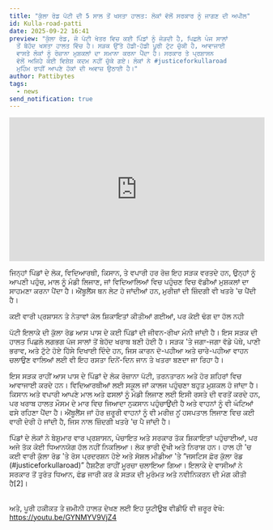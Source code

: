 ```yaml
---
title: "ਕੁੱਲਾ ਰੋਡ ਪੱਟੀ ਦੀ 5 ਸਾਲ ਤੋਂ ਖਸਤਾ ਹਾਲਤ: ਲੋਕਾਂ ਵੱਲੋਂ ਸਰਕਾਰ ਨੂੰ ਜਾਗਣ ਦੀ ਅਪੀਲ"
id: Kulla-road-patti
date: 2025-09-22 16:41
preview: "ਕੁੱਲਾ ਰੋਡ, ਜੋ ਪੱਟੀ ਖੇਤਰ ਵਿਚ ਕਈ ਪਿੰਡਾਂ ਨੂੰ ਜੋੜਦੀ ਹੈ, ਪਿਛਲੇ ਪੰਜ ਸਾਲਾਂ
  ਤੋਂ ਬੇਹੱਦ ਖਸਤਾ ਹਾਲਤ ਵਿੱਚ ਹੈ। ਸੜਕ ਉੱਤੇ ਹੱਡੀ-ਹੱਡੀ ਪੂਰੀ ਟੁੱਟ ਚੁੱਕੀ ਹੈ, ਆਵਾਜਾਈ
  ਵਾਸਤੇ ਲੋਕਾਂ ਨੂੰ ਰੋਜ਼ਾਨਾ ਮੁਸ਼ਕਲਾਂ ਦਾ ਸਮਾਨਾ ਕਰਨਾ ਪੈਂਦਾ ਹੈ। ਸਰਕਾਰ ਤੇ ਪ੍ਰਸ਼ਾਸਨ
  ਵੱਲੋਂ ਅਜਿਹੇ ਕੋਈ ਵਿਸ਼ੇਸ਼ ਕਦਮ ਨਹੀਂ ਚੁੱਕੇ ਗਏ। ਲੋਕਾਂ ਨੇ #justiceforkullaroad
  ਮੁਹਿੰਮ ਰਾਹੀਂ ਆਪਣੇ ਹੱਕਾਂ ਦੀ ਅਵਾਜ਼ ਉਠਾਈ ਹੈ।"
author: Pattibytes
tags:
  - news
send_notification: true
---
```

<div style="position:relative; width:100%; padding-bottom:56.25%; height:0; overflow:hidden;">
  <iframe 
    src="https://www.youtube.com/embed/GYNMYV9VjZ4" 
    title="YouTube video player"
    style="position:absolute; top:0; left:0; width:100%; height:100%; border:0;"
    allow="accelerometer; autoplay; clipboard-write; encrypted-media; gyroscope; picture-in-picture; web-share"
    allowfullscreen>
  </iframe>
</div>

ਜਿਨ੍ਹਾਂ ਪਿੰਡਾਂ ਦੇ ਲੋਕ, ਵਿਦਿਆਰਥੀ, ਕਿਸਾਨ, ਤੇ ਵਪਾਰੀ ਹਰ ਰੋਜ਼ ਇਹ ਸੜਕ ਵਰਤਦੇ ਹਨ, ਉਨ੍ਹਾਂ ਨੂੰ ਆਪਣੀ ਪਹੁੰਚ, ਮਾਲ ਨੂੰ ਮੰਡੀ ਲਿਜਾਣ, ਜਾਂ ਵਿਦਿਆਲਿਆਂ ਵਿਚ ਪਹੁੰਚਣ ਵਿਚ ਵੱਡੀਆਂ ਮੁਸ਼ਕਲਾਂ ਦਾ ਸਾਹਮਣਾ ਕਰਨਾ ਪੈਂਦਾ ਹੈ। ਐਂਬੂਲੈਂਸ ਥਨ ਲੇਟ ਹੋ ਜਾਂਦੀਆਂ ਹਨ, ਮੁਰੀਜ਼ਾਂ ਦੀ ਜ਼ਿੰਦਗੀ ਵੀ ਖਤਰੇ 'ਚ ਪੈਂਦੀ ਹੈ।

ਕਈ ਵਾਰੀ ਪ੍ਰਸ਼ਾਸਨ ਤੇ ਨੇਤਾਵਾਂ ਕੋਲ ਸ਼ਿਕਾਇਤਾਂ ਕੀਤੀਆਂ ਗਈਆਂ, ਪਰ ਕੋਈ ਢੰਗ ਦਾ ਹੱਲ ਨਹੀ

ਪੱਟੀ ਇਲਾਕੇ ਦੀ ਕੁੱਲਾ ਰੋਡ ਆਸ ਪਾਸ ਦੇ ਕਈ ਪਿੰਡਾਂ ਦੀ ਜੀਵਨ-ਰੀਖਾ ਮੰਨੀ ਜਾਂਦੀ ਹੈ। ਇਸ ਸੜਕ ਦੀ ਹਾਲਤ ਪਿਛਲੇ ਲਗਭਗ ਪੰਜ ਸਾਲਾਂ ਤੋਂ ਬੇਹੱਦ ਖਰਾਬ ਬਣੀ ਹੋਈ ਹੈ। ਸੜਕ 'ਤੇ ਜਗਾ-ਜਗਾ ਵੱਡੇ ਪੋਥੇ, ਪਾਣੀ ਭਰਾਵ, ਅਤੇ ਟੁੱਟੇ ਹੋਏ ਹਿੱਸੇ ਦਿਖਾਈ ਦਿੰਦੇ ਹਨ, ਜਿਸ ਕਾਰਨ ਦੋ-ਪਹੀਆ ਅਤੇ ਚਾਰੇ-ਪਹੀਆ ਵਾਹਨ ਚਲਾਉਣ ਵਾਲਿਆਂ ਲਈ ਵੀ ਇਹ ਰਸਤਾ ਦਿਨੋਂ-ਦਿਨ ਜਾਨ ਤੇ ਖਤਰਾ ਬਣਦਾ ਜਾ ਰਿਹਾ ਹੈ।

ਇਸ ਸੜਕ ਰਾਹੀਂ ਆਸ ਪਾਸ ਦੇ ਪਿੰਡਾਂ ਦੇ ਲੋਕ ਰੋਜ਼ਾਨਾ ਪੱਟੀ, ਤਰਨਤਾਰਨ ਅਤੇ ਹੋਰ ਸ਼ਹਿਰਾਂ ਵਿਚ ਆਵਾਜਾਈ ਕਰਦੇ ਹਨ। ਵਿਦਿਆਰਥੀਆਂ ਲਈ ਸਕੂਲ ਜਾਂ ਕਾਲਜ ਪਹੁੰਚਣਾ ਬਹੁਤ ਮੁਸ਼ਕਲ ਹੋ ਜਾਂਦਾ ਹੈ। ਕਿਸਾਨ ਅਤੇ ਵਪਾਰੀ ਆਪਣੇ ਮਾਲ ਅਤੇ ਫਸਲਾਂ ਨੂੰ ਮੰਡੀ ਲਿਜਾਣ ਲਈ ਇਸੀ ਰਸਤੇ ਦੀ ਵਰਤੋਂ ਕਰਦੇ ਹਨ, ਪਰ ਖਰਾਬ ਹਾਲਤ ਮੌਸਮ ਦੇ ਮਾਰ ਵਿਚ ਜਿਆਦਾ ਨੁਕਸਾਨ ਪਹੁੰਚਾਉਂਦੀ ਹੈ ਅਤੇ ਵਾਹਨਾਂ ਨੂੰ ਵੀ ਘੰਟਿਆਂ ਫਸੇ ਰਹਿਣਾ ਪੈਂਦਾ ਹੈ। ਐਂਬੂਲੈਂਸ ਜਾਂ ਹੋਰ ਜ਼ਰੂਰੀ ਵਾਹਨਾਂ ਨੂੰ ਵੀ ਮਰੀਜ਼ ਨੂਂ ਹਸਪਤਾਲ ਲਿਜਾਣ ਵਿਚ ਕਈ ਵਾਰੀ ਦੇਰੀ ਹੋ ਜਾਂਦੀ ਹੈ, ਜਿਸ ਨਾਲ ਜ਼ਿੰਦਗੀ ਖਤਰੇ 'ਚ ਪੈ ਜਾਂਦੀ ਹੈ।

ਪਿੰਡਾਂ ਦੇ ਲੋਕਾਂ ਨੇ ਬੇਸ਼ੁਮਾਰ ਵਾਰ ਪ੍ਰਸ਼ਾਸਨ, ਪੰਚਾਇਤ ਅਤੇ ਸਰਕਾਰ ਤੱਕ ਸ਼ਿਕਾਇਤਾਂ ਪਹੁੰਚਾਈਆਂ, ਪਰ ਅਜੇ ਤੱਕ ਕੋਈ ਧਿਆਨਯੋਗ ਹੱਲ ਨਹੀਂ ਨਿਕਲਿਆ। ਲੋਕ ਭਾਰੀ ਦੁੱਖੀ ਅਤੇ ਨਿਰਾਸ਼ ਹਨ। ਹਾਲ ਹੀ 'ਚ ਕਈ ਵਾਰੀ ਕੁੱਲਾ ਰੋਡ 'ਤੇ ਰੋਸ ਪ੍ਰਦਰਸ਼ਨ ਹੋਏ ਅਤੇ ਸੋਸ਼ਲ ਮੀਡੀਆ 'ਤੇ “ਜਸਟਿਸ ਫ਼ੋਰ ਕੁੱਲਾ ਰੋਡ (#justiceforkullaroad)” ਹੈਸ਼ਟੈਗ ਰਾਹੀਂ ਮੂਰਚਾ ਚਲਾਇਆ ਗਿਆ। ਇਲਾਕੇ ਦੇ ਵਾਸੀਆਂ ਨੇ ਸਰਕਾਰ ਤੋਂ ਤੁਰੰਤ ਧਿਆਨ, ਫੰਡ ਜਾਰੀ ਕਰ ਕੇ ਸੜਕ ਦੀ ਮੁਰੰਮਤ ਅਤੇ ਨਵੀਨਿਕਰਨ ਦੀ ਮੰਗ ਕੀਤੀ ਹੈ\[2]।

<br>
ਅਤੇ, ਪੂਰੀ ਹਕੀਕਤ ਤੇ ਜ਼ਮੀਨੀ ਹਾਲਤ ਦੇਖਣ ਲਈ ਇਹ ਯੂਟੀਊਬ ਵੀਡੀਓ ਵੀ ਜ਼ਰੂਰ ਵੇਖੋ:<br>
<a href="https://youtu.be/GYNMYV9VjZ4" target="_blank">https://youtu.be/GYNMYV9VjZ4</a>
